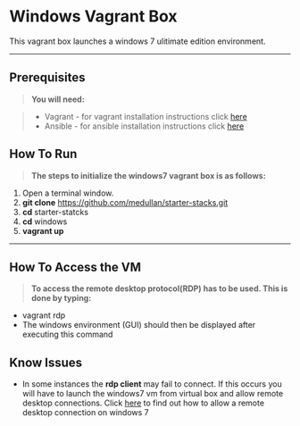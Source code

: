 Windows Vagrant Box
=======================


This vagrant box launches a windows 7 ulitimate edition environment.

----------


Prerequisites
-------------
> **You will need:**

> - Vagrant - for vagrant installation instructions click [here](https://docs.vagrantup.com/v2/installation/)
> - Ansible - for ansible installation instructions click [here](http://docs.ansible.com/intro_installation.html#installation)

How To Run
-------------
> **The steps to initialize the windows7 vagrant box is as follows:**

  1. Open a terminal window.
  2. **git clone** https://github.com/medullan/starter-stacks.git
  3. **cd** starter-statcks
  4. **cd** windows
  5. **vagrant up**

----------

How To Access the VM
-------------
> **To access the remote desktop protocol(RDP) has to be used. This is done by typing:**

  * vagrant rdp
  * The windows environment (GUI) should then be displayed after executing this command
  
Know Issues
-------------
  * In some instances the **rdp client** may fail to connect. If this occurs you will have to launch the
    windows7 vm from virtual box  and allow remote desktop connections. Click [here](http://windows.microsoft.com/en-us/windows7/allow-remote-desktop-connections-from-outside-your-home-network)
    to find out how to allow a remote desktop connection on windows 7
